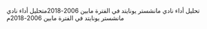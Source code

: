 تحليل أداء نادي مانشستر يونايتد في الفترة مابين 2006-2018متحليل أداء نادي مانشستر يونايتد في الفترة مابين 2006-2018م
